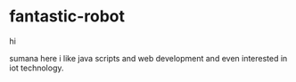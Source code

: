 # fantastic-robot
hi 

sumana here i like java scripts and web development and even interested in iot technology.
